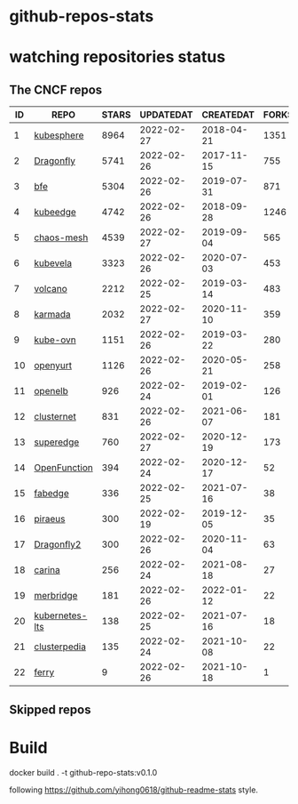 # github-repos-stats

# watching repositories status
<!--START_SECTION:github_repos-->
## The CNCF repos
| ID |                              REPO                               | STARS | UPDATEDAT  | CREATEDAT  | FORKSCOUNT |
|----|-----------------------------------------------------------------|-------|------------|------------|------------|
|  1 | [kubesphere](https://github.com/kubesphere/kubesphere)          |  8964 | 2022-02-27 | 2018-04-21 |       1351 |
|  2 | [Dragonfly](https://github.com/dragonflyoss/Dragonfly)          |  5741 | 2022-02-26 | 2017-11-15 |        755 |
|  3 | [bfe](https://github.com/bfenetworks/bfe)                       |  5304 | 2022-02-26 | 2019-07-31 |        871 |
|  4 | [kubeedge](https://github.com/kubeedge/kubeedge)                |  4742 | 2022-02-26 | 2018-09-28 |       1246 |
|  5 | [chaos-mesh](https://github.com/chaos-mesh/chaos-mesh)          |  4539 | 2022-02-27 | 2019-09-04 |        565 |
|  6 | [kubevela](https://github.com/oam-dev/kubevela)                 |  3323 | 2022-02-26 | 2020-07-03 |        453 |
|  7 | [volcano](https://github.com/volcano-sh/volcano)                |  2212 | 2022-02-25 | 2019-03-14 |        483 |
|  8 | [karmada](https://github.com/karmada-io/karmada)                |  2032 | 2022-02-27 | 2020-11-10 |        359 |
|  9 | [kube-ovn](https://github.com/kubeovn/kube-ovn)                 |  1151 | 2022-02-26 | 2019-03-22 |        280 |
| 10 | [openyurt](https://github.com/openyurtio/openyurt)              |  1126 | 2022-02-26 | 2020-05-21 |        258 |
| 11 | [openelb](https://github.com/openelb/openelb)                   |   926 | 2022-02-24 | 2019-02-01 |        126 |
| 12 | [clusternet](https://github.com/clusternet/clusternet)          |   831 | 2022-02-26 | 2021-06-07 |        181 |
| 13 | [superedge](https://github.com/superedge/superedge)             |   760 | 2022-02-27 | 2020-12-19 |        173 |
| 14 | [OpenFunction](https://github.com/OpenFunction/OpenFunction)    |   394 | 2022-02-24 | 2020-12-17 |         52 |
| 15 | [fabedge](https://github.com/FabEdge/fabedge)                   |   336 | 2022-02-25 | 2021-07-16 |         38 |
| 16 | [piraeus](https://github.com/piraeusdatastore/piraeus)          |   300 | 2022-02-19 | 2019-12-05 |         35 |
| 17 | [Dragonfly2](https://github.com/dragonflyoss/Dragonfly2)        |   300 | 2022-02-26 | 2020-11-04 |         63 |
| 18 | [carina](https://github.com/carina-io/carina)                   |   256 | 2022-02-24 | 2021-08-18 |         27 |
| 19 | [merbridge](https://github.com/merbridge/merbridge)             |   181 | 2022-02-26 | 2022-01-12 |         22 |
| 20 | [kubernetes-lts](https://github.com/klts-io/kubernetes-lts)     |   138 | 2022-02-25 | 2021-07-16 |         18 |
| 21 | [clusterpedia](https://github.com/clusterpedia-io/clusterpedia) |   135 | 2022-02-24 | 2021-10-08 |         22 |
| 22 | [ferry](https://github.com/ferry-proxy/ferry)                   |     9 | 2022-02-26 | 2021-10-18 |          1 |



## Skipped repos
<!--END_SECTION:github_repos-->

# Build

docker build . -t github-repo-stats:v0.1.0

following https://github.com/yihong0618/github-readme-stats style.
